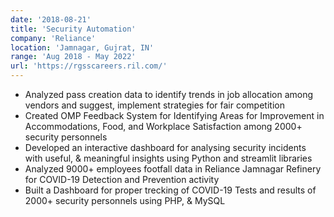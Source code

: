```yaml
---
date: '2018-08-21'
title: 'Security Automation'
company: 'Reliance'
location: 'Jamnagar, Gujrat, IN'
range: 'Aug 2018 - May 2022'
url: 'https://rgsscareers.ril.com/'
---
```


- Analyzed pass creation data to identify trends in job allocation among vendors and suggest, implement strategies for fair competition
- Created OMP Feedback System for Identifying Areas for Improvement in Accommodations, Food, and Workplace Satisfaction among 2000+ security personnels
- Developed an interactive dashboard for analysing security incidents with useful, &amp; meaningful insights using Python and streamlit libraries
- Analyzed 9000+ employees footfall data in Reliance Jamnagar Refinery for COVID-19 Detection and Prevention activity
- Built a Dashboard for proper trecking of COVID-19 Tests and results of 2000+ security personnels using PHP, &amp; MySQL 
